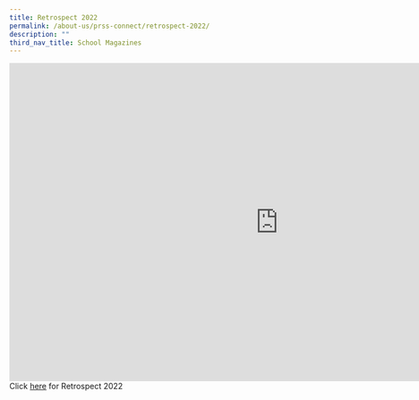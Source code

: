 ```yaml
---
title: Retrospect 2022
permalink: /about-us/prss-connect/retrospect-2022/
description: ""
third_nav_title: School Magazines
---
```

<iframe allowfullscreen="true" height="569" width="960" frameborder="0" src="https://docs.google.com/presentation/d/e/2PACX-1vS3b8rVrsivl3nRFzshjjLtUMRmTiEIKuTlOXxi8OhgpP8_EV3OGQXye-jAw1J4PMz7zJm6PJQ-SsPq/embed?start=false&amp;loop=false&amp;delayms=60000"></iframe>
Click&nbsp;<a href="https://docs.google.com/presentation/d/e/2PACX-1vS3b8rVrsivl3nRFzshjjLtUMRmTiEIKuTlOXxi8OhgpP8_EV3OGQXye-jAw1J4PMz7zJm6PJQ-SsPq/pub?start=false&amp;loop=false&amp;delayms=60000" target="_blank">here</a>&nbsp;for Retrospect 2022